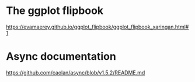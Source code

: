 # The ggplot flipbook
https://evamaerey.github.io/ggplot_flipbook/ggplot_flipbook_xaringan.html#1
# Async documentation
https://github.com/caolan/async/blob/v1.5.2/README.md
